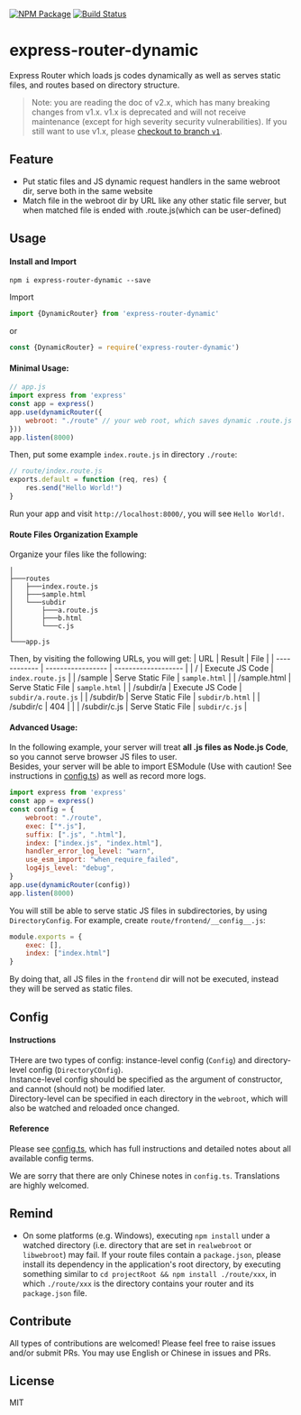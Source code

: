 [![NPM Package](https://badge.fury.io/js/express-router-dynamic.svg)](https://www.npmjs.com/package/express-router-dynamic)
[![Build Status](https://travis-ci.org/RikaSugisawa/express-router-dynamic.svg)](https://travis-ci.org/RikaSugisawa/express-router-dynamic)

# express-router-dynamic
Express Router which loads js codes dynamically as well as serves static files, and routes based on directory structure.

> Note: you are reading the doc of v2.x, which has many breaking changes from v1.x. v1.x is deprecated and will not receive maintenance (except for high severity security vulnerabilities). If you still want to use v1.x, please [checkout to branch `v1`](https://github.com/RikaKagurasaka/express-router-dynamic/tree/v1).

## Feature
- Put static files and JS dynamic request handlers in the same webroot dir, serve both in the same website
- Match file in the webroot dir by URL like any other static file server, but when matched file is ended with .route.js(which can be user-defined)

## Usage
#### Install and Import
```shell script
npm i express-router-dynamic --save
```
Import
```ts
import {DynamicRouter} from 'express-router-dynamic'
```
or 
```js
const {DynamicRouter} = require('express-router-dynamic')
```

#### Minimal Usage:
```js
// app.js
import express from 'express'
const app = express()
app.use(dynamicRouter({
    webroot: "./route" // your web root, which saves dynamic .route.js and static files altogether
}))
app.listen(8000)
```
Then, put some example `index.route.js` in directory `./route`:
```js
// route/index.route.js
exports.default = function (req, res) {
    res.send("Hello World!")
}
```
Run your app and visit `http://localhost:8000/`, you will see `Hello World!`.  

#### Route Files Organization Example
Organize your files like the following:
```
│
├───routes
│   ├───index.route.js
│   ├───sample.html
│   └───subdir
│       ├───a.route.js
│       ├───b.html
│       └───c.js
│
└───app.js
```
Then, by visiting the following URLs, you will get:
| URL          | Result            | File                |
| ------------ | ----------------- | ------------------- |
| /            | Execute JS Code   | `index.route.js`    |
| /sample      | Serve Static File | `sample.html`       |
| /sample.html | Serve Static File | `sample.html`       |
| /subdir/a    | Execute JS Code   | `subdir/a.route.js` |
| /subdir/b    | Serve Static File | `subdir/b.html`     |
| /subdir/c    | 404               |                     |
| /subdir/c.js | Serve Static File | `subdir/c.js`       |

#### Advanced Usage:
In the following example, your server will treat **all .js files as Node.js Code**, so you cannot serve browser JS files to user.  
Besides, your server will be able to import ESModule (Use with caution! See instructions in [config.ts](src/config.ts)) as well as record more logs.
```js
import express from 'express'
const app = express()
const config = {
    webroot: "./route",
    exec: ["*.js"],
    suffix: [".js", ".html"],
    index: ["index.js", "index.html"],
    handler_error_log_level: "warn",
    use_esm_import: "when_require_failed",
    log4js_level: "debug",
}
app.use(dynamicRouter(config))
app.listen(8000)
```
You will still be able to serve static JS files in subdirectories, by using `DirectoryConfig`. 
For example, create `route/frontend/__config__.js`:
```js
module.exports = {
    exec: [],
    index: ["index.html"]
}
```
By doing that, all JS files in the `frontend` dir will not be executed, instead they will be served as static files.

## Config
#### Instructions
THere are two types of config: instance-level config (`Config`) and directory-level config (`DirectoryCOnfig`).  
Instance-level config should be specified as the argument of constructor, and cannot (should not) be modified later.  
Directory-level can be specified in each directory in the `webroot`, which will also be watched and reloaded once changed.

#### Reference
Please see [config.ts](./src/config.ts), which has full instructions and detailed notes about all available config terms. 

We are sorry that there are only Chinese notes in `config.ts`. Translations are highly welcomed.

## Remind
- On some platforms (e.g. Windows), executing `npm install` under a watched directory (i.e. directory that are set 
in `realwebroot` or `libwebroot`) may fail. If your route files contain a `package.json`, please install its dependency
in the application's root directory, by executing something similar to `cd projectRoot && npm install ./route/xxx`, 
in which `./route/xxx` is the directory contains your router and its `package.json` file.

## Contribute
All types of contributions are welcomed! Please feel free to raise issues and/or submit PRs.
You may use English or Chinese in issues and PRs.

## License
MIT

